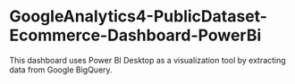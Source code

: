 # GoogleAnalytics4-PublicDataset-Ecommerce-Dashboard-PowerBi
This dashboard uses Power BI Desktop as a visualization tool by extracting data from Google BigQuery.

